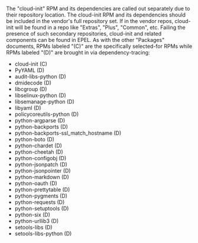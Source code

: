 The "cloud-init" RPM and its dependencies are called out separately due to their repository location. The cloud-init RPM and its dependencies should be included in the vendor's full repository set. If in the vendor repos, cloud-init will be found in a repo like "Extras", "Plus", "Common", etc. Failing the presence of such secondary repositories, cloud-init and related components can be found in EPEL. As with the other "Packages" documents, RPMs labeled "(C)" are the specifically selected-for RPMs while RPMs labeled "(D)" are brought in via dependency-tracing:
* cloud-init				(C)
* PyYAML				(D)
* audit-libs-python			(D)
* dmidecode				(D)
* libcgroup				(D)
* libselinux-python			(D)
* libsemanage-python			(D)
* libyaml				(D)
* policycoreutils-python		(D)
* python-argparse			(D)
* python-backports			(D)
* python-backports-ssl_match_hostname	(D)
* python-boto				(D)
* python-chardet			(D)
* python-cheetah			(D)
* python-configobj			(D)
* python-jsonpatch			(D)
* python-jsonpointer			(D)
* python-markdown			(D)
* python-oauth				(D)
* python-prettytable			(D)
* python-pygments			(D)
* python-requests			(D)
* python-setuptools			(D)
* python-six				(D)
* python-urllib3			(D)
* setools-libs				(D)
* setools-libs-python			(D)
